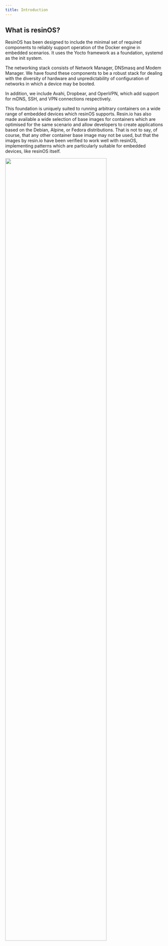 ```yaml
---
title: Introduction
---
```


## What is resinOS?

ResinOS has been designed to include the minimal set of required components to reliably support operation of the Docker engine in embedded scenarios. 
It uses the Yocto framework as a foundation, systemd as the init system. 

The networking stack consists of Network Manager, DNSmasq and Modem Manager. We have found these components to be a robust stack for dealing with the diversity 
of hardware and unpredictability of configuration of networks in which a device may be booted.

In addition, we include Avahi, Dropbear, and OpenVPN, which add support for mDNS, SSH, and VPN connections respectively. 

This foundation is uniquely suited to running arbitrary containers on a wide range of embedded devices which resinOS supports. 
Resin.io has also made available a wide selection of base images for containers which are optimised for the same scenario and allow developers to create 
applications based on the Debian, Alpine, or Fedora distributions. That is not to say, of course, that any other container base image may not be used, 
but that the images by resin.io have been verified to work well with resinOS, implementing patterns which are particularly suitable for embedded devices, like resinOS itself.

<img src="/images/docs/arch/resinos-stack.png" width="80%">
